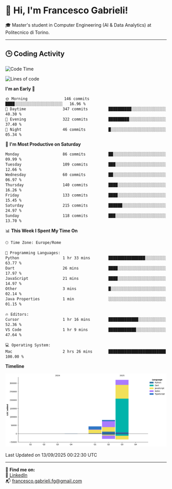# 👋 Hi, I'm Francesco Gabrieli!

🎓 Master's student in Computer Engineering (AI & Data Analytics) at Politecnico di Torino.  

---

## 🕒 Coding Activity

<!--START_SECTION:waka-->
![Code Time](http://img.shields.io/badge/Code%20Time-133%20hrs%2043%20mins-blue)

![Lines of code](https://img.shields.io/badge/From%20Hello%20World%20I%27ve%20Written-444.7%20thousand%20lines%20of%20code-blue)

**I'm an Early 🐤** 

```text
🌞 Morning                146 commits         ████░░░░░░░░░░░░░░░░░░░░░   16.96 % 
🌆 Daytime                347 commits         ██████████░░░░░░░░░░░░░░░   40.30 % 
🌃 Evening                322 commits         █████████░░░░░░░░░░░░░░░░   37.40 % 
🌙 Night                  46 commits          █░░░░░░░░░░░░░░░░░░░░░░░░   05.34 % 
```
📅 **I'm Most Productive on Saturday** 

```text
Monday                   86 commits          ██░░░░░░░░░░░░░░░░░░░░░░░   09.99 % 
Tuesday                  109 commits         ███░░░░░░░░░░░░░░░░░░░░░░   12.66 % 
Wednesday                60 commits          ██░░░░░░░░░░░░░░░░░░░░░░░   06.97 % 
Thursday                 140 commits         ████░░░░░░░░░░░░░░░░░░░░░   16.26 % 
Friday                   133 commits         ████░░░░░░░░░░░░░░░░░░░░░   15.45 % 
Saturday                 215 commits         ██████░░░░░░░░░░░░░░░░░░░   24.97 % 
Sunday                   118 commits         ███░░░░░░░░░░░░░░░░░░░░░░   13.70 % 
```


📊 **This Week I Spent My Time On** 

```text
🕑︎ Time Zone: Europe/Rome

💬 Programming Languages: 
Python                   1 hr 33 mins        ████████████████░░░░░░░░░   63.77 % 
Dart                     26 mins             ████░░░░░░░░░░░░░░░░░░░░░   17.97 % 
JavaScript               21 mins             ████░░░░░░░░░░░░░░░░░░░░░   14.97 % 
Other                    3 mins              █░░░░░░░░░░░░░░░░░░░░░░░░   02.14 % 
Java Properties          1 min               ░░░░░░░░░░░░░░░░░░░░░░░░░   01.15 % 

🔥 Editors: 
Cursor                   1 hr 16 mins        █████████████░░░░░░░░░░░░   52.36 % 
VS Code                  1 hr 9 mins         ████████████░░░░░░░░░░░░░   47.64 % 

💻 Operating System: 
Mac                      2 hrs 26 mins       █████████████████████████   100.00 % 
```

**Timeline**

![Lines of Code chart](https://raw.githubusercontent.com/francescogabrieli/francescogabrieli/main/assets/bar_graph.png)


 Last Updated on 13/09/2025 00:22:30 UTC
<!--END_SECTION:waka-->


---



🔗 **Find me on:**  
💼 [LinkedIn](https://www.linkedin.com/in/francesco-gabrieli)  
📬 francesco.gabrieli.fg@gmail.com  



